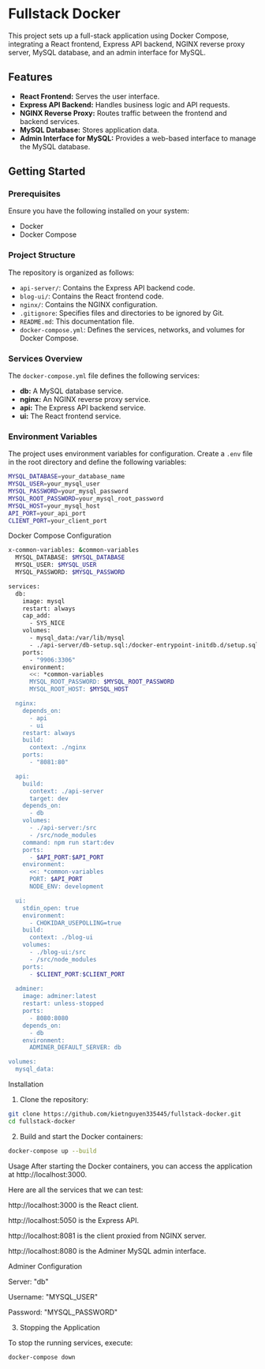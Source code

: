 # Fullstack Docker

This project sets up a full-stack application using Docker Compose, integrating a React frontend, Express API backend, NGINX reverse proxy server, MySQL database, and an admin interface for MySQL.

## Features

- **React Frontend:** Serves the user interface.
- **Express API Backend:** Handles business logic and API requests.
- **NGINX Reverse Proxy:** Routes traffic between the frontend and backend services.
- **MySQL Database:** Stores application data.
- **Admin Interface for MySQL:** Provides a web-based interface to manage the MySQL database.

## Getting Started

### Prerequisites

Ensure you have the following installed on your system:

- Docker
- Docker Compose

### Project Structure

The repository is organized as follows:

- `api-server/`: Contains the Express API backend code.
- `blog-ui/`: Contains the React frontend code.
- `nginx/`: Contains the NGINX configuration.
- `.gitignore`: Specifies files and directories to be ignored by Git.
- `README.md`: This documentation file.
- `docker-compose.yml`: Defines the services, networks, and volumes for Docker Compose.

### Services Overview

The `docker-compose.yml` file defines the following services:

- **db:** A MySQL database service.
- **nginx:** An NGINX reverse proxy service.
- **api:** The Express API backend service.
- **ui:** The React frontend service.

### Environment Variables

The project uses environment variables for configuration. Create a `.env` file in the root directory and define the following variables:

```bash
MYSQL_DATABASE=your_database_name
MYSQL_USER=your_mysql_user
MYSQL_PASSWORD=your_mysql_password
MYSQL_ROOT_PASSWORD=your_mysql_root_password
MYSQL_HOST=your_mysql_host
API_PORT=your_api_port
CLIENT_PORT=your_client_port
```

Docker Compose Configuration

```bash
x-common-variables: &common-variables
  MYSQL_DATABASE: $MYSQL_DATABASE
  MYSQL_USER: $MYSQL_USER
  MYSQL_PASSWORD: $MYSQL_PASSWORD

services:
  db:
    image: mysql
    restart: always
    cap_add:
      - SYS_NICE
    volumes:
      - mysql_data:/var/lib/mysql
      - ./api-server/db-setup.sql:/docker-entrypoint-initdb.d/setup.sql
    ports:
      - "9906:3306"
    environment:
      <<: *common-variables
      MYSQL_ROOT_PASSWORD: $MYSQL_ROOT_PASSWORD
      MYSQL_ROOT_HOST: $MYSQL_HOST 

  nginx:
    depends_on:
      - api
      - ui
    restart: always
    build: 
      context: ./nginx
    ports:
      - "8081:80"

  api:
    build: 
      context: ./api-server
      target: dev
    depends_on:
      - db
    volumes:
      - ./api-server:/src 
      - /src/node_modules
    command: npm run start:dev
    ports:
      - $API_PORT:$API_PORT
    environment:
      <<: *common-variables
      PORT: $API_PORT
      NODE_ENV: development

  ui:
    stdin_open: true
    environment:
      - CHOKIDAR_USEPOLLING=true
    build:
      context: ./blog-ui
    volumes:
      - ./blog-ui:/src
      - /src/node_modules
    ports:
      - $CLIENT_PORT:$CLIENT_PORT
  
  adminer:
    image: adminer:latest
    restart: unless-stopped
    ports:
      - 8080:8080
    depends_on:
      - db
    environment:
      ADMINER_DEFAULT_SERVER: db

volumes:
  mysql_data:
  ```

Installation
 1. Clone the repository:

```bash
git clone https://github.com/kietnguyen335445/fullstack-docker.git
cd fullstack-docker
```

 2. Build and start the Docker containers:

```bash
docker-compose up --build
```
Usage
After starting the Docker containers, you can access the application at http://localhost:3000.

Here are all the services that we can test:

http://localhost:3000 is the React client.

http://localhost:5050 is the Express API.

http://localhost:8081 is the client proxied from NGINX server.

http://localhost:8080 is the Adminer MySQL admin interface.

Adminer Configuration

Server: "db"

Username: "MYSQL_USER"

Password: "MYSQL_PASSWORD"

3. Stopping the Application

To stop the running services, execute:

```bash
docker-compose down
```
